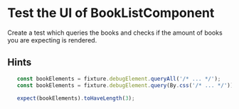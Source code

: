 # Test the UI of BookListComponent

Create a test which queries the books and checks if the amount of books you are expecting is rendered.
   
## Hints

```js
   const bookElements = fixture.debugElement.queryAll('/* ... */');
   const bookElements = fixture.debugElement.query(By.css('/* ... */')).children[0];
   
   expect(bookElements).toHaveLength(3);
```

